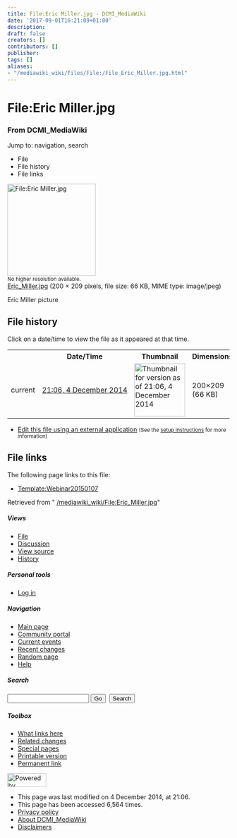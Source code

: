 ```yaml
---
title: File:Eric Miller.jpg - DCMI_MediaWiki
date: '2017-09-01T16:21:09+01:00'
description: 
draft: false
creators: []
contributors: []
publisher: 
tags: []
aliases:
- "/mediawiki_wiki/files/File:/File_Eric_Miller.jpg.html"
---
```


<a id="top"></a>
# File:Eric Miller.jpg

### From DCMI\_MediaWiki

Jump to: navigation, search
<!-- start content -->
- File
- File history
- File links

 [<img alt="File:Eric Miller.jpg" src="/images/2/2b/Eric_Miller.jpg" width="200" height="209">](/mediawiki_wiki/files/Eric_Miller.jpg)  
<small>No higher resolution available.</small>  
 [Eric\_Miller.jpg](/images/2/2b/Eric_Miller.jpg)‎ (200 × 209 pixels, file size: 66 KB, MIME type: image/jpeg)

Eric Miller picture

<!-- 
NewPP limit report
Preprocessor node count: 1/1000000
Post-expand include size: 0/2097152 bytes
Template argument size: 0/2097152 bytes
Expensive parser function count: 0/100
-->
## File history

Click on a date/time to view the file as it appeared at that time.

<table class="wikitable filehistory">
  <tr>
    <td></td>
    <th>Date/Time</th>
    <th>Thumbnail</th>
    <th>Dimensions</th>
    <th>User</th>
    <th>Comment</th>
  </tr>
  <tr>
    <td>current</td>
    <td class="filehistory-selected" style="white-space: nowrap;"><a href="/mediawiki_wiki/files/Eric_Miller.jpg">21:06, 4 December 2014</a></td>
    <td><a href="/images/2/2b/Eric_Miller.jpg"><img alt="Thumbnail for version as of 21:06, 4 December 2014" src="/images/2/2b/Eric_Miller.jpg" width="115" height="120"></a></td>
    <td>200×209 <span style="white-space: nowrap;">(66 KB)</span>
    </td>
    <td>
      <a href="/index.php?title=User:StuartSutton&amp;action=edit&amp;redlink=1" class="new mw-userlink" title="User:StuartSutton (page does not exist)">StuartSutton</a> <span style="white-space: nowrap;"> <span class="mw-usertoollinks">(<a href="/index.php?title=User_talk:StuartSutton&amp;action=edit&amp;redlink=1" class="new" title="User talk:StuartSutton (page does not exist)">Talk</a> | <a href="/index.php/Special:Contributions/StuartSutton" title="Special:Contributions/StuartSutton">contribs</a>)</span></span>
    </td>
    <td> <span class="comment">(Eric Miller picture)</span>
    </td>
  </tr>
</table>

  

- [Edit this file using an external application](/index.php?title=File:Eric_Miller.jpg&action=edit&externaledit=true&mode=file "File:Eric Miller.jpg") <small>(See the <a href="http://www.mediawiki.org/wiki/Manual:External_editors" class="external text" rel="nofollow">setup instructions</a> for more information)</small>

## File links

The following page links to this file:

- [Template:Webinar20150107](/index.php/Template:Webinar20150107 "Template:Webinar20150107")

Retrieved from " [/mediawiki_wiki/File:Eric\_Miller.jpg](/mediawiki_wiki/files/File:/File:Eric_Miller.jpg.html)"

<!-- end content -->

##### Views

- [File](/mediawiki_wiki/files/File:/File:Eric_Miller.jpg.html)
- [Discussion](/index.php?title=File_talk:Eric_Miller.jpg&action=edit&redlink=1 "Discussion about the content page [t]")
- [View source](/index.php?title=File:Eric_Miller.jpg&action=edit "This page is protected.
You can view its source [e]")
- [History](/index.php?title=File:Eric_Miller.jpg&action=history "Past revisions of this page [h]")

##### Personal tools

- [Log in](/index.php?title=Special:UserLogin&returnto=File:Eric_Miller.jpg "You are encouraged to log in; however, it is not mandatory [o]")

<script type="text/javascript"> if (window.isMSIE55) fixalpha(); </script>

##### Navigation

- [Main page](/index.php/Main_Page "Visit the main page [z]")
- [Community portal](/index.php/DCMI_MediaWiki:Community_portal "About the project, what you can do, where to find things")
- [Current events](/index.php/DCMI_MediaWiki:Current_events "Find background information on current events")
- [Recent changes](/index.php/Special:RecentChanges "The list of recent changes in the wiki [r]")
- [Random page](/index.php/Special:Random "Load a random page [x]")
- [Help](/index.php/Help:Contents "The place to find out")

##### <label for="searchInput">Search</label>

<form action="/index.php" id="searchform">
				<input type="hidden" name="title" value="Special:Search">
				<input id="searchInput" title="Search DCMI_MediaWiki" accesskey="f" type="search" name="search">
				<input type="submit" name="go" class="searchButton" id="searchGoButton" value="Go" title="Go to a page with this exact name if exists"> 
				<input type="submit" name="fulltext" class="searchButton" id="mw-searchButton" value="Search" title="Search the pages for this text">
			</form>

##### Toolbox

- [What links here](/index.php/Special:WhatLinksHere/File:Eric_Miller.jpg "List of all wiki pages that link here [j]")
- [Related changes](/index.php/Special:RecentChangesLinked/File:Eric_Miller.jpg "Recent changes in pages linked from this page [k]")
- [Special pages](/index.php/Special:SpecialPages "List of all special pages [q]")
- [Printable version](/index.php?title=File:Eric_Miller.jpg&printable=yes "Printable version of this page [p]")
- [Permanent link](/index.php?title=File:Eric_Miller.jpg&oldid=8836 "Permanent link to this revision of the page")

<!-- end of the left (by default at least) column -->

 [<img src="/skins/common/images/poweredby_mediawiki_88x31.png" height="31" width="88" alt="Powered by MediaWiki">](http://www.mediawiki.org/)

- This page was last modified on 4 December 2014, at 21:06.
- This page has been accessed 6,564 times.
- [Privacy policy](/index.php/DCMI_MediaWiki:Privacy_policy "DCMI MediaWiki:Privacy policy")
- [About DCMI\_MediaWiki](/index.php/DCMI_MediaWiki:About "DCMI MediaWiki:About")
- [Disclaimers](/index.php/DCMI_MediaWiki:General_disclaimer "DCMI MediaWiki:General disclaimer")

<script>if (window.runOnloadHook) runOnloadHook();</script><!-- Served in 0.457 secs. -->
